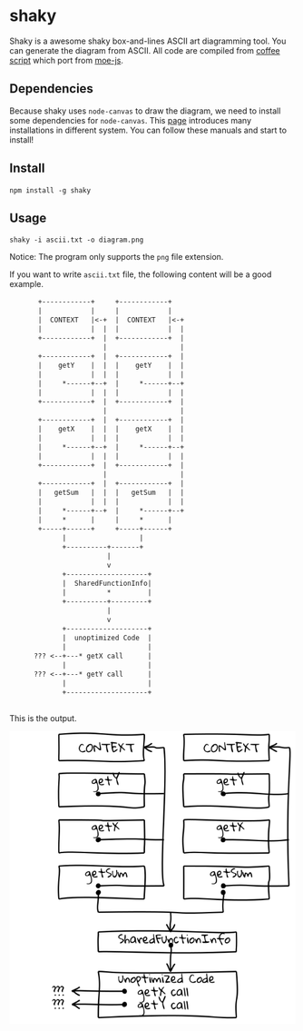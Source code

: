 # shaky

Shaky is a awesome shaky box-and-lines ASCII art diagramming tool. You can generate the diagram from ASCII.
All code are compiled from [coffee script](https://github.com/dbushong/shaky) which port from [moe-js](https://moe-js.googlecode.com/git/talks/jsconfeu2012/tools/shaky/shaky.html).

## Dependencies

Because shaky uses `node-canvas` to draw the diagram, we need to install some dependencies for `node-canvas`.
This [page](https://github.com/Automattic/node-canvas/wiki/_pages) introduces many installations in different system.
You can follow these manuals and start to install!

## Install

    npm install -g shaky

## Usage

    shaky -i ascii.txt -o diagram.png

Notice: The program only supports the `png` file extension. 

If you want to write `ascii.txt` file, the following content will be a good example.

````
       +------------+     +------------+
       |            |     |            |
       |  CONTEXT   |<-+  |  CONTEXT   |<-+
       |            |  |  |            |  |
       +------------+  |  +------------+  |
                       |                  |
       +------------+  |  +------------+  |
       |    getY    |  |  |    getY    |  |
       |            |  |  |            |  |
       |     *------+--+  |     *------+--+
       |            |  |  |            |  |
       +------------+  |  +------------+  |
                       |                  |
       +------------+  |  +------------+  |
       |    getX    |  |  |    getX    |  |
       |            |  |  |            |  |
       |     *------+--+  |     *------+--+
       |            |  |  |            |  |
       +------------+  |  +------------+  |
                       |                  |
       +------------+  |  +------------+  |
       |   getSum   |  |  |   getSum   |  |
       |            |  |  |            |  |
       |     *------+--+  |     *------+--+
       |     *      |     |     *      |
       +-----+------+     +-----+------+
             |                  |
             +----------+-------+
                        |
                        v
             +--------------------+
             |  SharedFunctionInfo|
             |          *         |
             +----------+---------+
                        |
                        v
             +--------------------+
             |  unoptimized Code  |
             |                    |
      ??? <--+---* getX call      |
             |                    |
      ??? <--+---* getY call      |
             |                    |
             +--------------------+
    
````

This is the output.

![Output](test/output.png)
